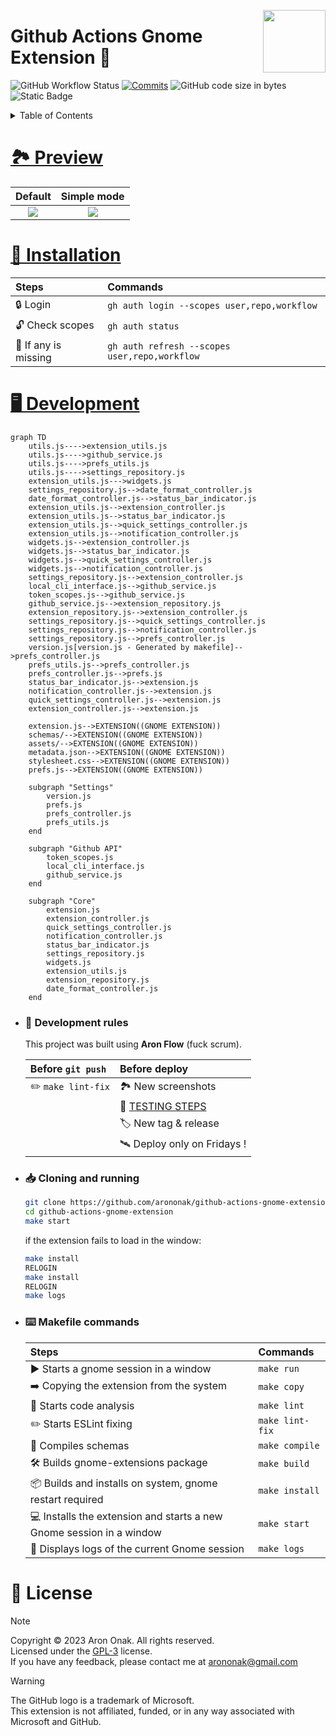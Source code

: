 [<img src="https://github.com/arononak/github-actions-gnome-extension/blob/main/docs/get-it.png?raw=true" height="100" align="right">](https://extensions.gnome.org/extension/5973/github-actions/)

# Github Actions Gnome Extension 🧩

![GitHub Workflow Status](https://img.shields.io/github/actions/workflow/status/arononak/github-actions-gnome-extension/.github%2Fworkflows%2Fmain.yml?labelColor=orange&color=white)
[![Commits](https://img.shields.io/github/commit-activity/m/arononak/github-actions-gnome-extension?labelColor=blue&color=white)](https://github.com/arononak/github-actions-gnome-extension/graphs/contributors)
![GitHub code size in bytes](https://img.shields.io/github/languages/code-size/arononak/github-actions-gnome-extension?labelColor=yellow&color=white)
![Static Badge](https://img.shields.io/badge/Give_me-STAR!-blue?labelColor=fushia&color=aqua)

<details>
<summary>Table of Contents</summary>

1. [🏞 Preview](#-preview)
2. [🔨 Installation](#️-installation)
3. [🖥️ Development](#️-development)
   - [📜 Development Rules](#️-development-rules)
   - [📥 Cloning and Running](#️-cloning-and-running)
   - [⌨️ Makefile Commands](#️-makefile-commands)
4. [📝 License](#-license)

</details>

# [🏞 Preview](./docs/SCREENSHOTS.md)

| Default                                                                                                          | Simple mode                                                                                                     |
|:----------------------------------------------------------------------------------------------------------------:|:---------------------------------------------------------------------------------------------------------------:|
| ![](https://github.com/arononak/github-actions-gnome-extension/blob/main/docs/menu_full.png?raw=true)            | ![](https://github.com/arononak/github-actions-gnome-extension/blob/main/docs/menu_simple.png?raw=true)         |

# [🔨 Installation](https://github.com/cli/cli/blob/trunk/docs/install_linux.md)

| Steps                | Commands                                      |
|:---------------------|:----------------------------------------------|
| 🔒 Login             | `gh auth login --scopes user,repo,workflow`   |
| 🔓 Check scopes      | `gh auth status`                              |
| 🔄 If any is missing | `gh auth refresh --scopes user,repo,workflow` |

# [🖥️ Development](./docs/TODO.md)

```mermaid
graph TD
    utils.js---->extension_utils.js
    utils.js---->github_service.js
    utils.js---->prefs_utils.js
    utils.js---->settings_repository.js
    extension_utils.js--->widgets.js
    settings_repository.js-->date_format_controller.js
    date_format_controller.js-->status_bar_indicator.js
    extension_utils.js-->extension_controller.js
    extension_utils.js-->status_bar_indicator.js
    extension_utils.js-->quick_settings_controller.js
    extension_utils.js-->notification_controller.js
    widgets.js-->extension_controller.js
    widgets.js-->status_bar_indicator.js
    widgets.js-->quick_settings_controller.js
    widgets.js-->notification_controller.js
    settings_repository.js-->extension_controller.js
    local_cli_interface.js-->github_service.js
    token_scopes.js-->github_service.js
    github_service.js-->extension_repository.js
    extension_repository.js-->extension_controller.js
    settings_repository.js-->quick_settings_controller.js
    settings_repository.js-->notification_controller.js
    settings_repository.js-->prefs_controller.js
    version.js[version.js - Generated by makefile]-->prefs_controller.js
    prefs_utils.js-->prefs_controller.js
    prefs_controller.js-->prefs.js
    status_bar_indicator.js-->extension.js
    notification_controller.js-->extension.js
    quick_settings_controller.js-->extension.js
    extension_controller.js-->extension.js
    
    extension.js-->EXTENSION((GNOME EXTENSION))
    schemas/-->EXTENSION((GNOME EXTENSION))
    assets/-->EXTENSION((GNOME EXTENSION))
    metadata.json-->EXTENSION((GNOME EXTENSION))
    stylesheet.css-->EXTENSION((GNOME EXTENSION))
    prefs.js-->EXTENSION((GNOME EXTENSION))

    subgraph "Settings"
        version.js
        prefs.js
        prefs_controller.js
        prefs_utils.js
    end

    subgraph "Github API"
        token_scopes.js
        local_cli_interface.js
        github_service.js
    end

    subgraph "Core"
        extension.js
        extension_controller.js
        quick_settings_controller.js
        notification_controller.js
        status_bar_indicator.js
        settings_repository.js
        widgets.js
        extension_utils.js
        extension_repository.js
        date_format_controller.js
    end
```

- ### 📜️ Development **rules**

  This project was built using **Aron Flow** (fuck scrum).

  | Before `git push`            | Before deploy                                |
  |:-----------------------------|:---------------------------------------------|
  | ✏️ `make lint-fix`            | 🏞 New screenshots                           |
  |                              | 🦍 [TESTING STEPS](./docs/TESTING_STEPS.md)  |
  |                              | 🏷️ New tag & release                         |
  |                              | 🛰 Deploy only on Fridays !                  |

- ### 📥 Cloning and running

  ```bash
  git clone https://github.com/arononak/github-actions-gnome-extension.git
  cd github-actions-gnome-extension
  make start
  ```

  if the extension fails to load in the window:

  ```bash
  make install
  RELOGIN
  make install
  RELOGIN
  make logs
  ```

- ### ⌨️ Makefile commands

  | Steps                                                                | Commands                                                          |
  |:---------------------------------------------------------------------|:------------------------------------------------------------------|
  | ▶️  Starts a gnome session in a window                                | `make run`                                                        |
  | ➡️  Copying the extension from the system                             | `make copy`                                                       |
  | 🔎️ Starts code analysis                                              | `make lint`                                                       |
  | ✏️  Starts ESLint fixing                                              | `make lint-fix`                                                   |
  | 🔄 Compiles schemas                                                  | `make compile`                                                    |
  | 🛠️ Builds gnome-extensions package                                   | `make build`                                                      |
  | 📦 Builds and installs on system, gnome restart required             | `make install`                                                    |
  | 💻️ Installs the extension and starts a new Gnome session in a window | `make start`                                                      |
  | 📼️ Displays logs of the current Gnome session                        | `make logs`                                                       |

# 📝 License

> [!NOTE]
> Copyright © 2023 Aron Onak. All rights reserved.<br>
> Licensed under the [GPL-3](LICENSE) license.<br>
> If you have any feedback, please contact me at arononak@gmail.com

> [!WARNING]
> The GitHub logo is a trademark of Microsoft.<br>
> This extension is not affiliated, funded, or in any way associated with Microsoft and GitHub.<br>
